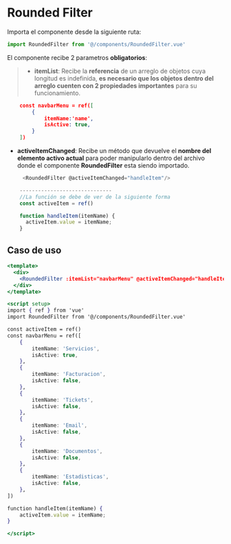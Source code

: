 # Rounded Filter

Importa el componente desde la siguiente ruta:
```jsx
import RoundedFilter from '@/components/RoundedFilter.vue'
```

El componente recibe 2 parametros **obligatorios**:
> * **itemList**: Recibe la **referencia** de un arreglo de objetos cuya longitud es indefinida, **es necesario que los objetos dentro del arreglo cuenten con 2 propiedades importantes** para su funcionamiento.
```json
    const navbarMenu = ref([
        {
            itemName:'name',
            isActive: true,
        }
    ])
```
* **activeItemChanged**:  Recibe un método que devuelve el **nombre del elemento activo actual** para poder manipularlo dentro del archivo donde el componente **RoundedFilter** esta siendo importado. 

```js
     <RoundedFilter @activeItemChanged="handleItem"/>

    ------------------------------
    //La función se debe de ver de la siguiente forma
    const activeItem = ref()

    function handleItem(itemName) {
      activeItem.value = itemName;
    }

```

## Caso de uso

```jsx title="RoundedFilter"
<template>
  <div>
    <RoundedFilter :itemList="navbarMenu" @activeItemChanged="handleItem"/>
  </div>
</template>

<script setup>
import { ref } from 'vue'
import RoundedFilter from '@/components/RoundedFilter.vue'

const activeItem = ref()
const navbarMenu = ref([
    {
        itemName: 'Servicios',
        isActive: true,
    },
    {
        itemName: 'Facturacion',
        isActive: false,
    },
    {
        itemName: 'Tickets',
        isActive: false,
    },
    {
        itemName: 'Email',
        isActive: false,
    },
    {
        itemName: 'Documentos',
        isActive: false,
    },
    {
        itemName: 'Estadisticas',
        isActive: false,
    },
])

function handleItem(itemName) {
    activeItem.value = itemName;
}

</script>


```